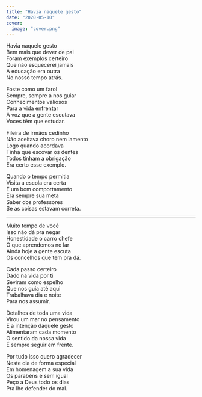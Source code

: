 ```yaml
---
title: "Havia naquele gesto"
date: "2020-05-10"
cover:
  image: "cover.png"
---
```


Havia naquele gesto  
Bem mais que dever de pai  
Foram exemplos  certeiro  
Que não esquecerei jamais  
A educação era outra  
No nosso tempo atrás.  

Foste como um farol  
Sempre, sempre a nos guiar  
Conhecimentos valiosos  
Para a vida enfrentar  
A voz que a gente escutava  
Voces têm que estudar.  

Fileira de irmãos cedinho  
Não aceitava choro nem lamento  
Logo quando acordava  
Tinha que escovar os dentes  
Todos tinham a obrigação  
Era certo esse exemplo.  

Quando o tempo permitia  
Visita a escola era certa  
E um bom comportamento  
Era sempre sua meta  
Saber dos professores  
Se as coisas estavam correta.  

---

Muito tempo de você  
Isso não dá pra negar  
Honestidade o carro chefe  
O que aprendemos no lar  
Ainda hoje a gente escuta  
Os concelhos que tem pra dá.  

Cada passo certeiro  
Dado na vida por ti  
Seviram como espelho  
Que nos guia até aqui  
Trabalhava dia e noite  
Para nos assumir.  

Detalhes de toda uma vida  
Virou um mar no pensamento  
E a intenção daquele gesto  
Alimentaram cada momento  
O sentido da nossa vida  
É sempre seguir em frente.  

Por tudo isso quero agradecer  
Neste dia de forma especial  
Em homenagem a sua vida  
Os parabéns é sem igual  
Peço a Deus todo os dias  
Pra lhe defender do mal.  
